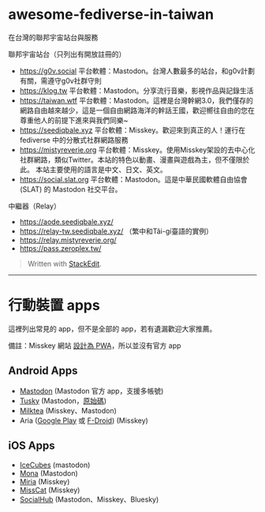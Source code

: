# awesome-fediverse-in-taiwan
在台灣的聯邦宇宙站台與服務

聯邦宇宙站台（只列出有開放註冊的）

 - https://g0v.social 平台軟體：Mastodon。台灣人數最多的站台，和g0v計劃有關，需遵守g0v社群守則
 - https://klog.tw 平台軟體：Mastodon。分享流行音樂，影視作品與記錄生活
 - https://taiwan.wtf 平台軟體：Mastodon。這裡是台灣幹網3.0，我們僅存的網路自由越來越少，這是一個自由網路海洋的幹話王國，歡迎嚮往自由的您在尊重他人的前提下進來與我們同樂~
 - https://seediqbale.xyz 平台軟體：Misskey。歡迎來到真正的人！運行在 fediverse 中的分散式社群網路服務
 - https://mistyreverie.org 平台軟體：Misskey。使用Misskey架設的去中心化社群網路，類似Twitter。本站的特色以動畫、漫畫與遊戲為主，但不僅限於此。 本站主要使用的語言是中文、日文、英文。
 - https://social.slat.org 平台軟體：Mastodon。這是中華民國軟體自由協會 (SLAT) 的 Mastodon 社交平台。


中繼器（Relay）

 - https://aode.seediqbale.xyz/
 - https://relay-tw.seediqbale.xyz/ （繁中和Tâi-gí臺語的實例）
 - https://relay.mistyreverie.org/
 - https://pass.zeroplex.tw/

> Written with [StackEdit](https://stackedit.io/).

----

# 行動裝置 apps

這裡列出常見的 app，但不是全部的 app，若有遺漏歡迎大家推薦。

備註：Misskey 網站 [設計為 PWA](https://misskey-hub.net/tw/docs/for-users/resources/apps/)，所以並沒有官方 app

## Android Apps

- [Mastodon](https://play.google.com/store/apps/details?id=org.joinmastodon.android) (Mastodon 官方 app，支援多帳號)
- [Tusky](https://play.google.com/store/apps/details?id=com.keylesspalace.tusky) (Mastodon，[原始碼](https://github.com/tuskyapp/Tusky))
- [Milktea](https://play.google.com/store/apps/details?id=jp.panta.misskeyandroidclient) (Misskey、Mastodon)
- Aria ([Google Play](https://play.google.com/store/apps/details?id=com.poppingmoon.aria&hl=zh_TW) 或 [F-Droid](https://f-droid.org/packages/com.poppingmoon.aria/)) (Misskey)


## iOS Apps

- [IceCubes](https://apps.apple.com/us/app/ice-cubes-for-mastodon/id6444915884) (mastodon)
- [Mona](https://apps.apple.com/jp/app/%E3%83%A2%E3%83%8A-%E3%83%95%E3%82%A9%E3%83%BC-%E3%83%9E%E3%82%B9%E3%83%88%E3%83%89%E3%83%B3-mona-for-mastodon/id1659154653?uo=4&mt=8) (Mastodon)
- [Miria](https://apps.apple.com/jp/app/miria/id6449201469) (Misskey)
- [MissCat](https://apps.apple.com/us/app/misscat-misskey-%E3%82%AF%E3%83%A9%E3%82%A4%E3%82%A2%E3%83%B3%E3%83%88/id1505059993) (Misskey)
- [SocialHub](https://apps.apple.com/us/app/socialhub-socialmedia-client/id1474451582) (Mastodon、Misskey、Bluesky)